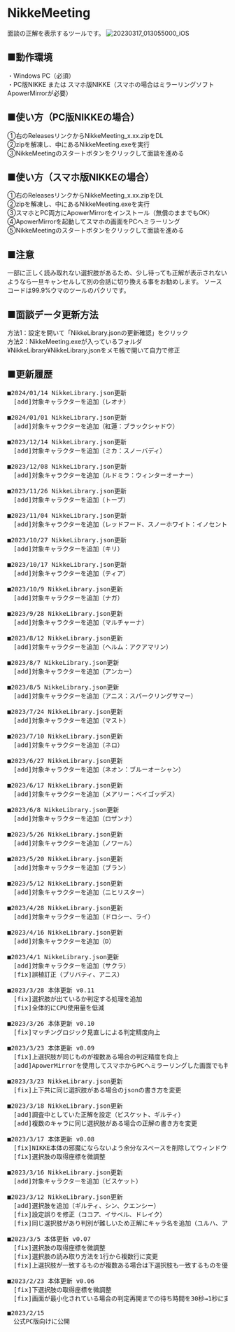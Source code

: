 # NikkeMeeting
面談の正解を表示するツールです。
![20230317_013055000_iOS](https://user-images.githubusercontent.com/125429745/225843023-ba12f126-66a4-43bf-9831-d4adb2aa40fa.jpg)

## ■動作環境
・Windows PC（必須）  
・PC版NIKKE または スマホ版NIKKE（スマホの場合はミラーリングソフトApowerMirrorが必要）

## ■使い方（PC版NIKKEの場合）
①右のReleasesリンクからNikkeMeeting_x.xx.zipをDL  
②zipを解凍し、中にあるNikkeMeeting.exeを実行  
③NikkeMeetingのスタートボタンをクリックして面談を進める

## ■使い方（スマホ版NIKKEの場合）
①右のReleasesリンクからNikkeMeeting_x.xx.zipをDL  
②zipを解凍し、中にあるNikkeMeeting.exeを実行  
③スマホとPC両方にApowerMirrorをインストール（無償のままでもOK）  
④ApowerMirrorを起動してスマホの画面をPCへミラーリング  
⑤NikkeMeetingのスタートボタンをクリックして面談を進める

## ■注意
一部に正しく読み取れない選択肢があるため、少し待っても正解が表示されないようなら一旦キャンセルして別の会話に切り換える事をお勧めします。
ソースコードは99.9%ウマのツールのパクリです。

## ■面談データ更新方法
方法1：設定を開いて「NikkeLibrary.jsonの更新確認」をクリック  
方法2：NikkeMeeting.exeが入っているフォルダ¥NikkeLibrary¥NikkeLibrary.jsonをメモ帳で開いて自力で修正

## ■更新履歴
<pre>
■2024/01/14 NikkeLibrary.json更新
　[add]対象キャラクターを追加（レオナ）
  
■2024/01/01 NikkeLibrary.json更新
　[add]対象キャラクターを追加（紅蓮：ブラックシャドウ）
  
■2023/12/14 NikkeLibrary.json更新
　[add]対象キャラクターを追加（ミカ：スノーバディ）

■2023/12/08 NikkeLibrary.json更新
　[add]対象キャラクターを追加（ルドミラ：ウィンターオーナー）

■2023/11/26 NikkeLibrary.json更新
　[add]対象キャラクターを追加（トーブ）
 
■2023/11/04 NikkeLibrary.json更新
　[add]対象キャラクターを追加（レッドフード、スノーホワイト：イノセントデイズ）
 
■2023/10/27 NikkeLibrary.json更新
　[add]対象キャラクターを追加（キリ）
 
■2023/10/17 NikkeLibrary.json更新
　[add]対象キャラクターを追加（ティア）
 
■2023/10/9 NikkeLibrary.json更新
　[add]対象キャラクターを追加（ナガ）
 
■2023/9/28 NikkeLibrary.json更新
　[add]対象キャラクターを追加（マルチャーナ）
 
■2023/8/12 NikkeLibrary.json更新
　[add]対象キャラクターを追加（ヘルム：アクアマリン）

■2023/8/7 NikkeLibrary.json更新
　[add]対象キャラクターを追加（アンカー）

■2023/8/5 NikkeLibrary.json更新
　[add]対象キャラクターを追加（アニス：スパークリングサマー）

■2023/7/24 NikkeLibrary.json更新
　[add]対象キャラクターを追加（マスト）

■2023/7/10 NikkeLibrary.json更新
　[add]対象キャラクターを追加（ネロ）

■2023/6/27 NikkeLibrary.json更新
　[add]対象キャラクターを追加（ネオン：ブルーオーシャン）

■2023/6/17 NikkeLibrary.json更新
　[add]対象キャラクターを追加（メアリー：ベイゴッデス）

■2023/6/8 NikkeLibrary.json更新
　[add]対象キャラクターを追加（ロザンナ）

■2023/5/26 NikkeLibrary.json更新
　[add]対象キャラクターを追加（ノワール）

■2023/5/20 NikkeLibrary.json更新
　[add]対象キャラクターを追加（ブラン）

■2023/5/12 NikkeLibrary.json更新
　[add]対象キャラクターを追加（ニヒリスター）

■2023/4/28 NikkeLibrary.json更新
　[add]対象キャラクターを追加（ドロシー、ライ）

■2023/4/16 NikkeLibrary.json更新
　[add]対象キャラクターを追加（D）

■2023/4/1 NikkeLibrary.json更新
　[add]対象キャラクターを追加（サクラ）
　[fix]誤植訂正（プリバティ、アニス）

■2023/3/28 本体更新 v0.11
　[fix]選択肢が出ているか判定する処理を追加
　[fix]全体的にCPU使用量を低減

■2023/3/26 本体更新 v0.10
　[fix]マッチングロジック見直しによる判定精度向上

■2023/3/23 本体更新 v0.09
　[fix]上選択肢が同じものが複数ある場合の判定精度を向上
　[add]ApowerMirrorを使用してスマホからPCへミラーリングした画面でも判定できるよう対応
 
■2023/3/23 NikkeLibrary.json更新
　[fix]上下共に同じ選択肢がある場合のjsonの書き方を変更
 
■2023/3/18 NikkeLibrary.json更新
　[add]調査中としていた正解を設定（ビスケット、ギルティ）
　[add]複数のキャラに同じ選択肢がある場合の正解の書き方を変更
 
■2023/3/17 本体更新 v0.08
　[fix]NIKKE本体の邪魔にならないよう余分なスペースを削除してウィンドウを縮小化
　[fix]選択肢の取得座標を微調整

■2023/3/16 NikkeLibrary.json更新
　[add]対象キャラクターを追加（ビスケット）

■2023/3/12 NikkeLibrary.json更新
　[add]選択肢を追加（ギルティ、シン、クエンシー）
　[fix]設定誤りを修正（ココア、イサベル、ドレイク）
　[fix]同じ選択肢があり判別が難しいため正解にキャラ名を追加（ユルハ、アドミ、ココア、ソーダ）

■2023/3/5 本体更新 v0.07
　[fix]選択肢の取得座標を微調整
　[fix]選択肢の読み取り方法を1行から複数行に変更
　[fix]上選択肢が一致するものが複数ある場合は下選択肢も一致するものを優先するよう修正

■2023/2/23 本体更新 v0.06
　[fix]下選択肢の取得座標を微調整
　[fix]画面が最小化されている場合の判定再開までの待ち時間を30秒→1秒に変更

■2023/2/15
　公式PC版向けに公開
</pre>
